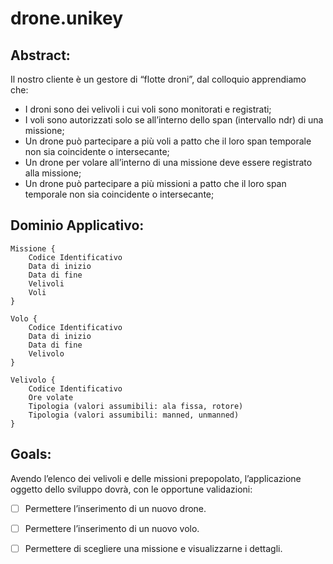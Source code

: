 # drone.unikey

## Abstract:
Il nostro cliente è un gestore di “flotte droni”, dal colloquio apprendiamo che: 
- I droni sono dei velivoli i cui voli sono monitorati e registrati; 
-	I voli sono autorizzati solo se all’interno dello span (intervallo ndr) di una missione; 
-	Un drone può partecipare a più voli a patto che il loro span temporale non sia coincidente o intersecante; 
-	Un drone per volare all’interno di una missione deve essere registrato alla missione; 
-	Un drone può partecipare a più missioni a patto che il loro span temporale non sia coincidente o intersecante; 

## Dominio Applicativo:
```
Missione { 
    Codice Identificativo 
    Data di inizio 
    Data di fine 
    Velivoli 
    Voli 
}
```
```
Volo { 
    Codice Identificativo 
    Data di inizio 
    Data di fine 
    Velivolo 
} 
```
```
Velivolo { 
    Codice Identificativo 
    Ore volate 
    Tipologia (valori assumibili: ala fissa, rotore) 
    Tipologia (valori assumibili: manned, unmanned) 
} 
```

## Goals:
Avendo l’elenco dei velivoli e delle missioni prepopolato, l’applicazione oggetto dello sviluppo dovrà, con le opportune validazioni:
- [ ] Permettere l’inserimento di un nuovo drone. 
- [ ] Permettere l’inserimento di un nuovo volo.
- [ ] Permettere di scegliere una missione e visualizzarne i dettagli. 

